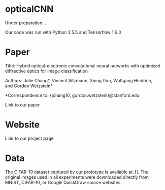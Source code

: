 # opticalCNN

Under preparation...

Our code was run with Python 3.5.5 and Tensorflow 1.9.0 

# Paper

Title: Hybrid optical-electronic convolutional neural networks with optimized diffractive optics for image classification

Authors: Julie Chang*, Vincent Sitzmann, Xiong Dun, Wolfgang Heidrich, and Gordon Wetzstein*

*Correspondence to: {jchang10, gordon.wetzstein}@stanford.edu

Link to our paper

# Website

Link to our project page

# Data

The CIFAR-10 dataset captured by our prototype is available at: []. The original images used in all experiments were downloaded directly from MNIST, CIFAR-10, or Google QuickDraw source websites. 
